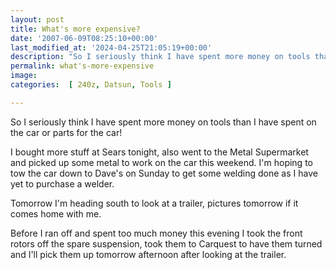 ```yaml
---
layout: post
title: What's more expensive?
date: '2007-06-09T08:25:10+00:00'
last_modified_at: '2024-04-25T21:05:19+00:00'
description: "So I seriously think I have spent more money on tools than I have spent on the car or parts for the car!"
permalink: what's-more-expensive
image: 
categories:  [ 240z, Datsun, Tools ]

---
```

So I seriously think I have spent more money on tools than I have spent on the car or parts for the car!

I bought more stuff at Sears tonight, also went to the Metal Supermarket and picked up some metal to work on the car this weekend. I'm hoping to tow the car down to Dave's on Sunday to get some welding done as I have yet to purchase a welder.

Tomorrow I'm heading south to look at a trailer, pictures tomorrow if it comes home with me.

Before I ran off and spent too much money this evening I took the front rotors off the spare suspension, took them to Carquest to have them turned and I'll pick them up tomorrow afternoon after looking at the trailer.


